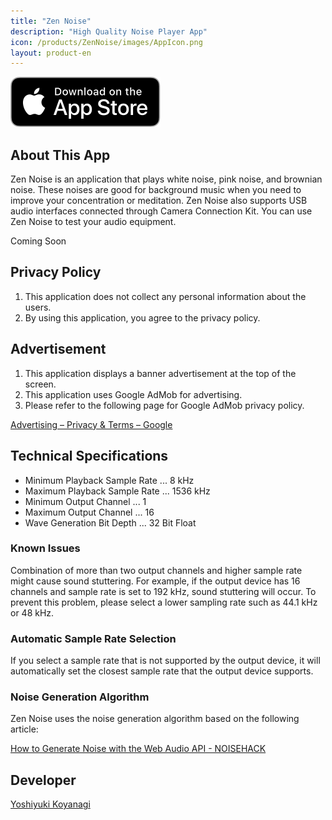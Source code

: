 ```yaml
---
title: "Zen Noise"
description: "High Quality Noise Player App"
icon: /products/ZenNoise/images/AppIcon.png
layout: product-en
---
```


[![Download on the AppStore](/images/appstore_us.svg)](https://apps.apple.com/us/app/zen-noise/id1566647727)

## About This App

Zen Noise is an application that plays white noise, pink noise, and brownian noise. These noises are good for background music when you need to improve your concentration or meditation. Zen Noise also supports USB audio interfaces connected through Camera Connection Kit. You can use Zen Noise to test your audio equipment.

Coming Soon

## Privacy Policy

1. This application does not collect any personal information about the users.
2. By using this application, you agree to the privacy policy.

## Advertisement

1. This application displays a banner advertisement at the top of the screen.
2. This application uses Google AdMob for advertising.
3. Please refer to the following page for Google AdMob privacy policy.

[Advertising – Privacy & Terms – Google](https://policies.google.com/technologies/ads?hl=en)

## Technical Specifications

- Minimum Playback Sample Rate ... 8 kHz
- Maximum Playback Sample Rate ... 1536 kHz
- Minimum Output Channel ... 1
- Maximum Output Channel ... 16
- Wave Generation Bit Depth ... 32 Bit Float

### Known Issues

Combination of more than two output channels and higher sample rate might cause sound stuttering. For example, if the output device has 16 channels and sample rate is set to 192 kHz, sound stuttering will occur. To prevent this problem, please select a lower sampling rate such as 44.1 kHz or 48 kHz.

### Automatic Sample Rate Selection

If you select a sample rate that is not supported by the output device, it will automatically set the closest sample rate that the output device supports.

### Noise Generation Algorithm

Zen Noise uses the noise generation algorithm based on the following article:

[How to Generate Noise with the Web Audio API - NOISEHACK](https://noisehack.com/generate-noise-web-audio-api/)

## Developer

[Yoshiyuki Koyanagi](https://moutend.github.io/)
